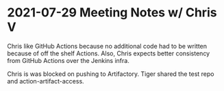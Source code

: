# 2021-07-29 Meeting Notes w/ Chris V

Chris like GitHub Actions because no additional code had to be written because of off the shelf Actions. Also, Chris expects better consistency from GitHub Actions over the Jenkins infra.

Chris is was blocked on pushing to Artifactory.
Tiger shared the test repo and action-artifact-access.

<!--stackedit_data:
eyJoaXN0b3J5IjpbLTQ2NDUxMzQ0M119
-->